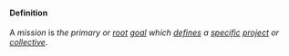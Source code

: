 #### Definition

A *mission* is *the primary or [root](https://github.com/gcassel/Modular-Organizing-Terminology/blob/master/terms/root.md) [goal](https://github.com/gcassel/Modular-Organizing-Terminology/blob/master/terms/goal.md) which [defines](https://github.com/gcassel/Modular-Organizing-Terminology/blob/master/terms/define.md) a [specific](https://github.com/gcassel/Modular-Organizing-Terminology/blob/master/terms/specific.md) [project](https://github.com/gcassel/Modular-Organizing-Terminology/blob/master/terms/project.md) or [collective](https://github.com/gcassel/Modular-Organizing-Terminology/blob/master/terms/collective.md)*. 
